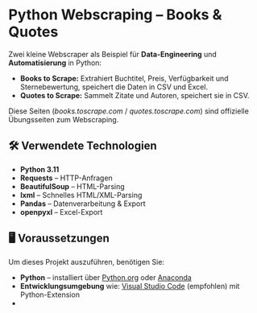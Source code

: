 # Python Webscraping – Books & Quotes

Zwei kleine Webscraper als Beispiel für **Data-Engineering** und **Automatisierung** in Python:  
- **Books to Scrape:** Extrahiert Buchtitel, Preis, Verfügbarkeit und Sternebewertung, speichert die Daten in CSV und Excel.  
- **Quotes to Scrape:** Sammelt Zitate und Autoren, speichert sie in CSV.  

Diese Seiten (*books.toscrape.com* / *quotes.toscrape.com*) sind offizielle Übungsseiten zum Webscraping.

## 🛠 Verwendete Technologien
- **Python 3.11**
- **Requests** – HTTP-Anfragen
- **BeautifulSoup** – HTML-Parsing
- **lxml** – Schnelles HTML/XML-Parsing
- **Pandas** – Datenverarbeitung & Export
- **openpyxl** – Excel-Export

## 🖥 Voraussetzungen

Um dieses Projekt auszuführen, benötigen Sie:
- **Python** – installiert über [Python.org](https://www.python.org/) oder [Anaconda](https://www.anaconda.com/)
- **Entwicklungsumgebung** wie: [Visual Studio Code](https://code.visualstudio.com/) (empfohlen) mit Python-Extension
- 
